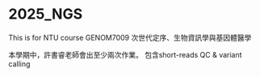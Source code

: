 # 2025_NGS
This is for NTU course GENOM7009 次世代定序、生物資訊學與基因體醫學

本學期中，許書睿老師會出至少兩次作業。 包含short-reads QC & variant calling
